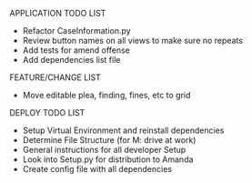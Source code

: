 APPLICATION TODO LIST
* Refactor CaseInformation.py
* Review button names on all views to make sure no repeats
* Add tests for amend offense
* Add dependencies list file


FEATURE/CHANGE LIST
* Move editable plea, finding, fines, etc to grid


DEPLOY TODO LIST
* Setup Virtual Environment and reinstall dependencies
* Determine File Structure (for M: drive at work)
* General instructions for all developer Setup
* Look into Setup.py for distribution to Amanda
* Create config file with all dependencies
